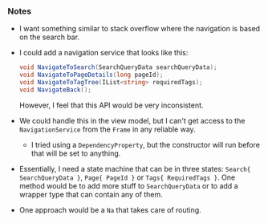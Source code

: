 ### Notes

-	I want something similar to stack overflow where the navigation is based on the search bar.

-	I could add a navigation service that looks like this:

	```csharp
	void NavigateToSearch(SearchQueryData searchQueryData);
	void NavigateToPageDetails(long pageId);
	void NavigateToTagTree(IList<string> requiredTags);
	void NavigateBack();
	```

	However, I feel that this API would be very inconsistent.

-	We could handle this in the view model, but I can't get access to the `NavigationService` from the `Frame` in any reliable way.
	
	-	I tried using a `DependencyProperty`, but the constructor will run before that will be set to anything.

-	Essentially, I need a state machine that can be in three states: `Search{ SearchQueryData }`, `Page{ PageId }` or `Tags{ RequiredTags }`.
	One method would be to add more stuff to `SearchQueryData` or to add a wrapper type that can contain any of them.

-	One approach would be a `Na` that takes care of routing.